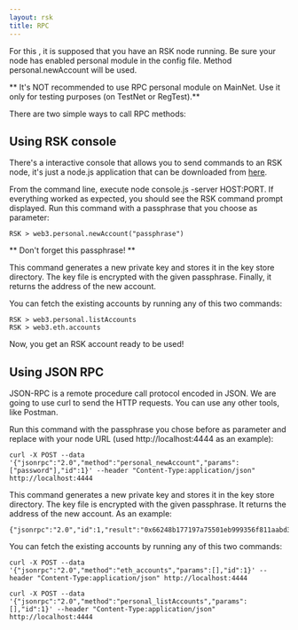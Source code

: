 ```yaml
---
layout: rsk
title: RPC
---
```


For this , it is supposed that you have an RSK node running. Be sure your node has enabled personal module in the config file. Method personal.newAccount will be used.

** It's NOT recommended to use RPC personal module on MainNet. Use it only for testing purposes (on TestNet or RegTest).**

There are two simple ways to call RPC methods:

## Using RSK console
There's a interactive console that allows you to send commands to an RSK node, it's just a node.js application that can be downloaded from <a href="https://github.com/rsksmart/utilities/tree/master/console" target="_blank">here</a>.

From the command line, execute node console.js -server HOST:PORT. If everything worked as expected, you should see the RSK command prompt displayed. Run this command with a passphrase that you choose as parameter:

```
RSK > web3.personal.newAccount("passphrase")
```
** Don't forget this passphrase! **

This command generates a new private key and stores it in the key store directory. The key file is encrypted with the given passphrase. Finally, it returns the address of the new account.

You can fetch the existing accounts by running any of this two commands:

```
RSK > web3.personal.listAccounts
RSK > web3.eth.accounts
```
Now, you get an RSK account ready to be used!

## Using JSON RPC
JSON-RPC is a remote procedure call protocol encoded in JSON. We are going to use curl to send the HTTP requests. You can use any other tools, like Postman.

Run this command with the passphrase you chose before as parameter and replace with your node URL (used http://localhost:4444 as an example):

```
curl -X POST --data '{"jsonrpc":"2.0","method":"personal_newAccount","params":["password"],"id":1}' --header "Content-Type:application/json" http://localhost:4444
```
This command generates a new private key and stores it in the key store directory. The key file is encrypted with the given passphrase. It returns the address of the new account. As an example:

```
{"jsonrpc":"2.0","id":1,"result":"0x66248b177197a75501eb999356f811aabd37f38f"}
```

You can fetch the existing accounts by running any of this two commands:
```
curl -X POST --data '{"jsonrpc":"2.0","method":"eth_accounts","params":[],"id":1}' --header "Content-Type:application/json" http://localhost:4444
```
```
curl -X POST --data '{"jsonrpc":"2.0","method":"personal_listAccounts","params":[],"id":1}' --header "Content-Type:application/json" http://localhost:4444
```
